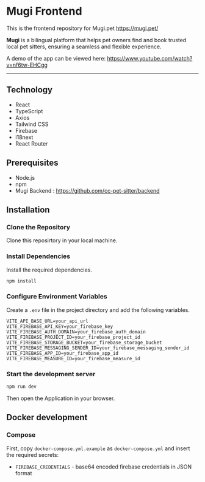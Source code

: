 # Mugi Frontend

This is the frontend repository for Mugi.pet
https://mugi.pet/

**Mugi** is a bilingual platform that helps pet owners find and book trusted local pet sitters, ensuring a seamless and flexible experience.

A demo of the app can be viewed here: https://www.youtube.com/watch?v=nf6tw-EHCgg

---

## Technology

- React
- TypeScript
- Axios
- Tailwind CSS
- Firebase
- i18next
- React Router

## Prerequisites

- Node.js
- npm
- Mugi Backend : https://github.com/cc-pet-sitter/backend

## Installation

### Clone the Repository

Clone this reposirtory in your local machine.

### Install Dependencies

Install the required dependencies.

```bash
npm install
```

### Configure Environment Variables

Create a `.env` file in the project directory and add the following variables.

```env
VITE_API_BASE_URL=your_api_url
VITE_FIREBASE_API_KEY=your_firebase_key
VITE_FIREBASE_AUTH_DOMAIN=your_firebase_auth_domain
VITE_FIREBASE_PROJECT_ID=your_firebase_project_id
VITE_FIREBASE_STORAGE_BUCKET=your_firebase_storage_bucket
VITE_FIREBASE_MESSAGING_SENDER_ID=your_firebase_messaging_sender_id
VITE_FIREBASE_APP_ID=your_firebase_app_id
VITE_FIREBASE_MEASURE_ID=your_firebase_measure_id
```

### Start the development server

```bash
npm run dev
```

Then open the Application in your browser.

## Docker development

### Compose

First, copy `docker-compose.yml.example` as `docker-compose.yml` and insert the required secrets:

- `FIREBASE_CREDENTIALS` - base64 encoded firebase credentials in JSON format
